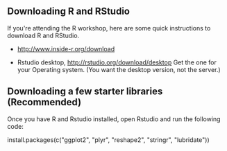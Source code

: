 Downloading R and RStudio
-------

If you're attending the R workshop, here are some quick instructions to download R and RStudio.
  
  * http://www.inside-r.org/download

  * Rstudio desktop, http://rstudio.org/download/desktop
  Get the one for your Operating system. (You want the desktop version, not the server.)

## Downloading a few starter libraries (Recommended)

Once you have R and Rstudio installed, open Rstudio and run the
following code:
  
  install.packages(c("ggplot2", "plyr", "reshape2", "stringr", "lubridate"))